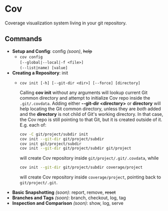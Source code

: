 # Cov

Coverage visualization system living in your git repository.

## Commands

- **Setup and Config**: config _(soon)_, ~~help~~
  - `cov config`\
    `[--global|--local|-f <file>]`\
    `(--list|name) [value]`
- **Creating a Repository**: init
  - `cov init [-h] [--git-dir <dir>] [--force] [directory]`

    Calling **cov init** without any arguments will lookup current Git common directory and attempt to initialize Cov repo inside the `.git/.covdata`. Adding either **--git-dir \<directory>** or **directory** will help locating the Git common directory, unless they are _both_ added and the **directory** is not child of Git's working directory. In that case, the Cov repo is still pointing to that Git, but it is created outside of it. E.g. each of:
    ```sh
    cov -C git/project/subdir init
    cov init --git-dir git/project/subdir
    cov init git/project/subdir
    cov init --git-dir git/project/subdir git/project
    ```
    will create Cov repository inside `git/project/.git/.covdata`, while
    ```sh
    cov init --git-dir git/project/subdir coverage/project
    ```
    will create Cov repository inside `coverage/project`, pointing back to `git/project/.git`.
- **Basic Snapshotting** _(soon)_: report, remove, ~~reset~~
- **Branches and Tags** _(soon)_: branch, checkout, log, tag
- **Inspection and Comparison** _(soon)_: show, log, serve
